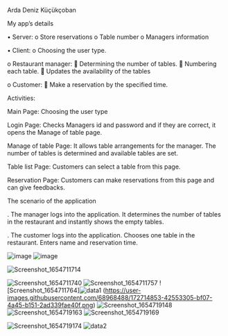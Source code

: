 Arda Deniz Küçükçoban

My app’s details

•	Server:
o	Store reservations
o	Table number
o	Managers information

•	Client:
o	Choosing the user type.

o	Restaurant manager:
	Determining the number of tables.
	Numbering each table.
	Updates the availability of the tables

o	Customer:
	Make a reservation by the specified time.


Activities:

Main Page: Choosing the user type

Login Page: Checks Managers id and password and if they are correct, it opens the Manage of table page.

Manage of table Page: It allows table arrangements for the manager. The number of tables is determined and available tables are set.

Table list Page: Customers can select a table from this page.

Reservation Page: Customers can make reservations from this page and can give feedbacks.

The scenario of the application

. The manager logs into the application. It determines the number of tables in the restaurant and instantly shows the empty tables.

. The customer logs into the application. Chooses one table in the restaurant. Enters name and reservation time.


![image](https://user-images.githubusercontent.com/68968488/172713475-fa08b859-71de-40e1-a7fa-068bf3a514ad.png)
![image](https://user-images.githubusercontent.com/68968488/172713515-13054f68-d757-46f3-abd1-5fc8fae464e6.png)

![Screenshot_1654711714](https://user-images.githubusercontent.com/68968488/172714768-df5db931-48f6-465b-a7f5-9d22560620cf.png)

 ![Screenshot_1654711740](https://user-images.githubusercontent.com/68968488/172714787-54c824cf-120f-404d-a21c-3e1491778c3a.png)
![Screenshot_1654711757](https://user-images.githubusercontent.com/68968488/172714810-5d253cf1-76eb-4224-8da1-d05a53fb0a09.png)
![Screenshot_1654711764]![data1](https://user-images.githubusercontent.com/68968488/172714889-9ad24223-bffa-460a-bf1b-92c0d4a2532f.PNG)
(https://user-images.githubusercontent.com/68968488/172714853-42553305-bf07-4a45-b151-2ad339fae40f.png)
![Screenshot_1654719148](https://user-images.githubusercontent.com/68968488/172715048-fbcd0a62-23d7-416c-a162-544b61d21bf6.png)
![Screenshot_1654719163](https://user-images.githubusercontent.com/68968488/172715077-d011f2bc-6180-40ae-befb-069193c024bd.png)
![Screenshot_1654719169](https://user-images.githubusercontent.com/68968488/172715097-144d1e8a-765a-4b7e-b62c-6c62fc8577bb.png)

 ![Screenshot_1654719174](https://user-images.githubusercontent.com/68968488/172715130-91f808d3-0d61-4a68-9cfc-cd2577b60077.png)
![data2](https://user-images.githubusercontent.com/68968488/172715143-ff665d82-0e78-4914-bc27-f26efbd803b3.PNG)

